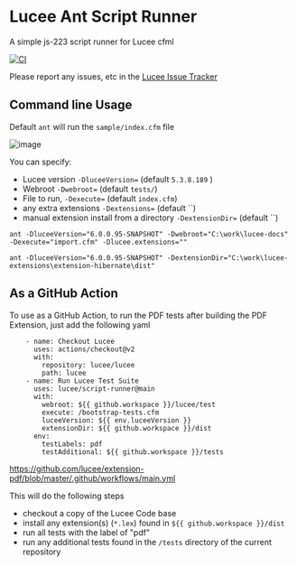 # Lucee Ant Script Runner

A simple js-223 script runner for Lucee cfml

[![CI](https://github.com/lucee/script-runner/actions/workflows/main.yml/badge.svg)](https://github.com/lucee/script-runner/actions/workflows/main.yml)

Please report any issues, etc in the [Lucee Issue Tracker](https://luceeserver.atlassian.net/)

## Command line Usage

Default `ant` will run the `sample/index.cfm` file

![image](https://user-images.githubusercontent.com/426404/122402355-b0dbf980-cf7d-11eb-8837-37dec47d0713.png)

You can specify:

- Lucee version `-DluceeVersion=` (default `5.3.8.189` )
- Webroot `-Dwebroot=`  (default `tests/`)
- File to run, `-Dexecute=` (default `index.cfm`)
- any extra extensions `-Dextensions=` (default ``)
- manual extension install from a directory `-DextensionDir=` (default ``)

`ant -DluceeVersion="6.0.0.95-SNAPSHOT" -Dwebroot="C:\work\lucee-docs" -Dexecute="import.cfm" -Dlucee.extensions=""`

`ant -DluceeVersion="6.0.0.95-SNAPSHOT" -DextensionDir="C:\work\lucee-extensions\extension-hibernate\dist"`

## As a GitHub Action

To use as a GitHub Action, to run the PDF tests after building the PDF Extension, just add the following yaml 

```
    - name: Checkout Lucee
      uses: actions/checkout@v2
      with:
        repository: lucee/lucee
        path: lucee
    - name: Run Lucee Test Suite
      uses: lucee/script-runner@main
      with:
        webroot: ${{ github.workspace }}/lucee/test
        execute: /bootstrap-tests.cfm
        luceeVersion: ${{ env.luceeVersion }}
        extensionDir: ${{ github.workspace }}/dist
      env:
        testLabels: pdf
        testAdditional: ${{ github.workspace }}/tests
```

https://github.com/lucee/extension-pdf/blob/master/.github/workflows/main.yml

This will do the following steps

- checkout a copy of the Lucee Code base
- install any extension(s) (`*.lex`) found in `${{ github.workspace }}/dist`
- run all tests with the label of "pdf"
- run any additional tests found in the `/tests` directory of the current repository

